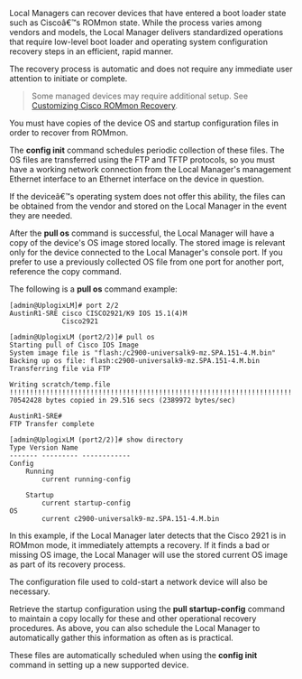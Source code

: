 <!-- 5.4 -->

Local Managers can recover devices that have entered a boot loader state such as Ciscoâ€™s ROMmon state. While the process varies among vendors and models, the Local Manager delivers standardized operations that require low-level boot loader and operating system configuration recovery steps in an efficient, rapid manner.

The recovery process is automatic and does not require any immediate user attention to initiate or complete.

> Some managed devices may require additional setup. See [Customizing Cisco ROMmon Recovery](http://uplogix.com/docs/local-manager-user-guide/advanced-features/customizing-cisco-rommon-recovery).

You must have copies of the device OS and startup configuration files in order to recover from ROMmon.

The **config init** command schedules periodic collection of these files. The OS files are transferred using the FTP and TFTP protocols, so you must have a working network connection from the Local Manager's management Ethernet interface to an Ethernet interface on the device in question.

If the deviceâ€™s operating system does not offer this ability, the files can be obtained from the vendor and stored on the Local Manager in the event they are needed.

After the **pull os** command is successful, the Local Manager will have a copy of the device's OS image stored locally. The stored image is relevant only for the device connected to the Local Manager's console port. If you prefer to use a previously collected OS file from one port for another port, reference the copy command.

The following is a **pull os** command example:

```
[admin@UplogixLM]# port 2/2
AustinR1-SRE cisco CISCO2921/K9 IOS 15.1(4)M
			 Cisco2921

[admin@UplogixLM (port2/2)]# pull os
Starting pull of Cisco IOS Image
System image file is "flash:/c2900-universalk9-mz.SPA.151-4.M.bin"
Backing up os file: flash:c2900-universalk9-mz.SPA.151-4.M.bin
Transferring file via FTP

Writing scratch/temp.file
!!!!!!!!!!!!!!!!!!!!!!!!!!!!!!!!!!!!!!!!!!!!!!!!!!!!!!!!!!!!!!!!!!!!!!!!!!!!!!!!!!!!!!!!!!!!!!!!!!!!!!!!!!!!!!!!!!!!!!!!!!!!!!!!!!!!!!!!!!!!!!!!!!!!!!!!!!!!!!!!!!!!!!!!!!!!!!!!!!!!!!!!!!!!!!!!!!!!!!!!!!!!!!!!!!!!!!!!!!!!!!!!!!!!!!!!!!!!!!!!!!!!!!!!!!!!!!!!!!!!!!!!!!!!!!!!!!!
70542428 bytes copied in 29.516 secs (2389972 bytes/sec)

AustinR1-SRE#
FTP Transfer complete

[admin@UplogixLM (port2/2)]# show directory
Type Version Name
------- --------- ------------
Config
	Running
		current running-config

	Startup
		current startup-config
OS
		current c2900-universalk9-mz.SPA.151-4.M.bin
```

In this example, if the Local Manager later detects that the Cisco 2921 is in ROMmon mode, it immediately attempts a recovery. If it finds a bad or missing OS image, the Local Manager will use the stored current OS image as part of its recovery process.

The configuration file used to cold-start a network device will also be necessary.

Retrieve the startup configuration using the **pull startup-config** command to maintain a copy locally for these and other operational recovery procedures. As above, you can also schedule the Local Manager to automatically gather this information as often as is practical.

These files are automatically scheduled when using the **config init** command in setting up a new supported device.